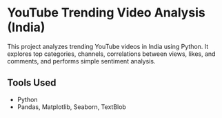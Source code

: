 # YouTube Trending Video Analysis (India)

This project analyzes trending YouTube videos in India using Python.
It explores top categories, channels, correlations between views, likes, and comments, and performs simple sentiment analysis.

## Tools Used
- Python
- Pandas, Matplotlib, Seaborn, TextBlob
